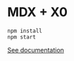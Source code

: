 # MDX + X0

```
npm install
npm start
```

[See documentation](https://mdxjs.com/getting-started/x0)
